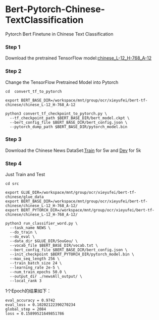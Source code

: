 # Bert-Pytorch-Chinese-TextClassification
Pytorch Bert Finetune in Chinese Text Classification

### Step 1

Download the pretrained TensorFlow model:[chinese_L-12_H-768_A-12](https://storage.googleapis.com/bert_models/2018_11_03/chinese_L-12_H-768_A-12.zip)

### Step 2

Change the TensorFlow Pretrained Model into Pytorch

```shell
cd  convert_tf_to_pytorch
```

```shell
export BERT_BASE_DIR=/workspace/mnt/group/ocr/xieyufei/bert-tf-chinese/chinese_L-12_H-768_A-12

python3 convert_tf_checkpoint_to_pytorch.py \
  --tf_checkpoint_path $BERT_BASE_DIR/bert_model.ckpt \
  --bert_config_file $BERT_BASE_DIR/bert_config.json \
  --pytorch_dump_path $BERT_BASE_DIR/pytorch_model.bin
```

### Step 3

Download the Chinese News DataSet:[Train](https://pan.baidu.com/s/15rkzx-YRbP5XRNeapzYWLw) for 5w and [Dev](https://pan.baidu.com/s/1HuYTacgAQFqGAJ8FYXNqOw) for 5k

### Step 4

Just Train and Test

```shell
cd src
```

```shell
export GLUE_DIR=/workspace/mnt/group/ocr/xieyufei/bert-tf-chinese/glue_data
export BERT_BASE_DIR=/workspace/mnt/group/ocr/xieyufei/bert-tf-chinese/chinese_L-12_H-768_A-12/
export BERT_PYTORCH_DIR=/workspace/mnt/group/ocr/xieyufei/bert-tf-chinese/chinese_L-12_H-768_A-12/

python3 run_classifier_word.py \
  --task_name NEWS \
  --do_train \
  --do_eval \
  --data_dir $GLUE_DIR/SouGou/ \
  --vocab_file $BERT_BASE_DIR/vocab.txt \
  --bert_config_file $BERT_BASE_DIR/bert_config.json \
  --init_checkpoint $BERT_PYTORCH_DIR/pytorch_model.bin \
  --max_seq_length 256 \
  --train_batch_size 24 \
  --learning_rate 2e-5 \
  --num_train_epochs 50.0 \
  --output_dir ./newsAll_output/ \
  --local_rank 3
```

1个Epoch的结果如下：

```
eval_accuracy = 0.9742
eval_loss = 0.10202122390270234
global_step = 2084
loss = 0.15899521649851786
```



